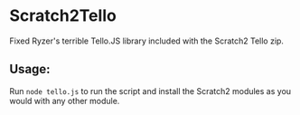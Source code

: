 # Scratch2Tello
Fixed Ryzer's terrible Tello.JS library included with the Scratch2 Tello zip.
## Usage:
Run `node tello.js` to run the script and install the Scratch2 modules as you would with any other module.
